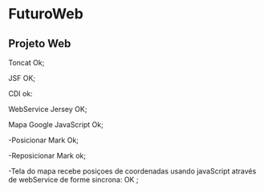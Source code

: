 FuturoWeb
=========
Projeto Web
-----------
Toncat Ok;

JSF OK;

CDI ok:

WebService Jersey OK;

Mapa Google JavaScript Ok;

-Posicionar Mark Ok;

-Reposicionar Mark ok;

-Tela do mapa recebe posiçoes de coordenadas usando javaScript através de webService de forme sincrona: OK ;
